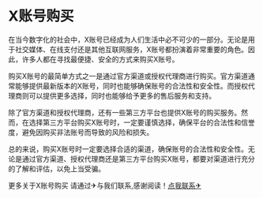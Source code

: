 # X账号购买

在当今数字化的社会中，X账号已经成为人们生活中必不可少的一部分。无论是用于社交媒体、在线支付还是其他互联网服务，X账号都扮演着非常重要的角色。因此，许多人都在寻找最便捷、安全的方式来购买X账号。

购买X账号的最简单方式之一是通过官方渠道或授权代理商进行购买。官方渠道通常能够提供最新版本的X账号，同时也能够确保账号的合法性和安全性。而授权代理商则可以提供更多选择，同时也能够给予更多的售后服务和支持。

除了官方渠道和授权代理商，还有一些第三方平台也提供X账号的购买服务。然而，在选择第三方平台购买X账号时，一定要谨慎选择，确保平台的合法性和信誉度，避免因购买非法账号而导致的风险和损失。

总的来说，购买X账号时一定要选择合适的渠道，确保账号的合法性和安全性。无论是通过官方渠道、授权代理商还是第三方平台购买X账号，都要对渠道进行充分的了解和评估，以免上当受骗。

更多关于X账号购买 请通过✈与我们联系,感谢阅读！[点我联系✈](https://go.G208.com)